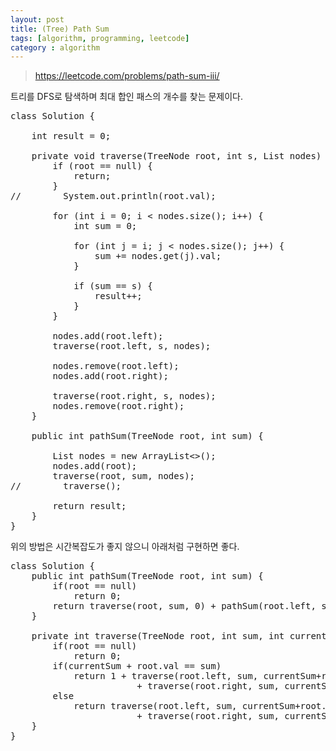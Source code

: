 ```yaml
---
layout: post
title: (Tree) Path Sum 
tags: [algorithm, programming, leetcode]
category : algorithm
---
```


> <https://leetcode.com/problems/path-sum-iii/>

트리를 DFS로 탐색하며 최대 합인 패스의 개수를 찾는 문제이다. 

<pre class="prettyprint">
class Solution {

    int result = 0;

    private void traverse(TreeNode root, int s, List<TreeNode> nodes) {
        if (root == null) {
            return;
        }
//        System.out.println(root.val);

        for (int i = 0; i < nodes.size(); i++) {
            int sum = 0;

            for (int j = i; j < nodes.size(); j++) {
                sum += nodes.get(j).val;
            }

            if (sum == s) {
                result++;
            }
        }

        nodes.add(root.left);
        traverse(root.left, s, nodes);

        nodes.remove(root.left);
        nodes.add(root.right);

        traverse(root.right, s, nodes);
        nodes.remove(root.right);
    }

    public int pathSum(TreeNode root, int sum) {

        List<TreeNode> nodes = new ArrayList<>();
        nodes.add(root);
        traverse(root, sum, nodes);
//        traverse();

        return result;
    }
}
</pre>

위의 방법은 시간복잡도가 좋지 않으니 아래처럼 구현하면 좋다.

<pre class="prettyprint">
class Solution {
    public int pathSum(TreeNode root, int sum) {
        if(root == null)
            return 0;
        return traverse(root, sum, 0) + pathSum(root.left, sum) + pathSum(root.right, sum);
    }
    
    private int traverse(TreeNode root, int sum, int currentSum) {
        if(root == null)
            return 0;
        if(currentSum + root.val == sum)
            return 1 + traverse(root.left, sum, currentSum+root.val) 
                        + traverse(root.right, sum, currentSum+root.val);
        else 
            return traverse(root.left, sum, currentSum+root.val) 
                        + traverse(root.right, sum, currentSum+root.val);
    }
}
</pre>
